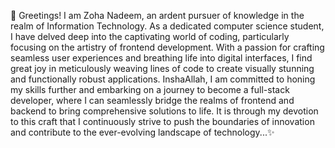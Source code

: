   👋 Greetings! I am Zoha Nadeem, an ardent pursuer of knowledge in the realm of Information Technology. As a dedicated computer science student, I have delved deep into the captivating world of coding, particularly focusing on the artistry of frontend development. With a passion for crafting seamless user experiences and breathing life into digital interfaces, I find great joy in meticulously weaving lines of code to create visually stunning and functionally robust applications. InshaAllah, I am committed to honing my skills further and embarking on a journey to become a full-stack developer, where I can seamlessly bridge the realms of frontend and backend to bring comprehensive solutions to life. It is through my devotion to this craft that I continuously strive to push the boundaries of innovation and contribute to the ever-evolving landscape of technology...✨
